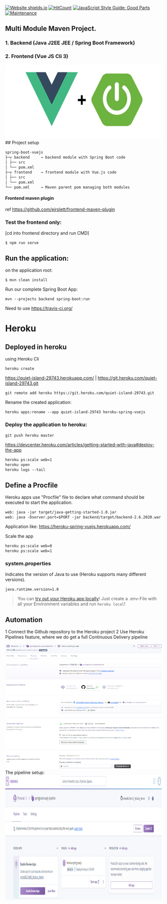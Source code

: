 [![Website shields.io](https://img.shields.io/website-up-down-green-red/http/shields.io.svg)](https://heroku-spring-vuejs.herokuapp.com)
[![HitCount](http://hits.dwyl.com/ahmed82/Multi_Module_Maven.svg)](http://hits.dwyl.com/ahmed82/Multi_Module_Maven)
[![JavaScript Style Guide: Good Parts](https://img.shields.io/badge/code%20style-goodparts-brightgreen.svg?style=flat)](https://github.com/dwyl/goodparts "JavaScript The Good Parts")
[![Maintenance](https://img.shields.io/badge/Maintained%3F-yes-green.svg)](https://github.com/ahmed82/Multi_Module_Maven/)


## Multi Module Maven Project.

### 1. Backend (Java J2EE JEE / Spring Boot Framework)
### 2. Frontend (Vue JS Cli 3)
<img src="images/app-logo.png" width="600" height="238">
## Project setup

```
spring-boot-vuejs
├─┬ backend     → backend module with Spring Boot code
│ ├── src
│ └── pom.xml
├─┬ frontend    → frontend module with Vue.js code
│ ├── src
│ └── pom.xml
└── pom.xml     → Maven parent pom managing both modules
```


#### Frontend maven plugin 
ref https://github.com/eirslett/frontend-maven-plugin
### Test the frontend only:
[cd into frontend directory and run CMD]
```
$ npm run serve
```

## Run the application:
on the application root:
```
$ mvn clean install
```

Run our complete Spring Boot App:
```
mvn --projects backend spring-boot:run
```
Need to use 
https://travis-ci.org/

# Heroku

## Deployed in heroku
using Heroku Cli
```
heroku create
```

https://quiet-island-29743.herokuapp.com/ | https://git.heroku.com/quiet-island-29743.git
```
git remote add heroku https://git.heroku.com/quiet-island-29743.git
```
Rename the created application:
```
heroku apps:rename --app quiet-island-29743 heroku-spring-vuejs
```
### Deploy the application to heroku:
```
git push heroku master
```
https://devcenter.heroku.com/articles/getting-started-with-java#deploy-the-app
```
heroku ps:scale web=1
heroku open
heroku logs --tail
```
## Define a Procfile
Heroku apps use "Procfile" file to declare what command should be executed to start the application.
```
web: java -jar target/java-getting-started-1.0.jar
web: java -Dserver.port=$PORT -jar backend/target/backend-2.6.2020.war
```

Application like:
https://heroku-spring-vuejs.herokuapp.com/

Scale the app
```
heroku ps:scale web=0
heroku ps:scale web=1
```
### system.properties
Indicates the version of Java to use (Heroku supports many different versions).
```
java.runtime.version=1.8
```
> You can [try out your Heroku app locally](https://devcenter.heroku.com/articles/heroku-local)! Just create a .env-File with all your Environment variables and run `heroku local`! 
## Automation 
1 Connect the Github repository to the Heroku project 
2 Use Heroku Pipelines feature, where we do get a full Continuous Delivery pipeline

<img src="images/heroku-deploy.PNG" width="600" height="400">
The pipeline setup:
<img src="images/heroku-pipeline.PNG" width="600" height="400">
